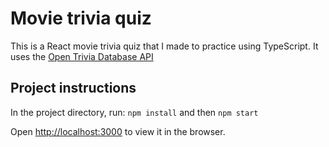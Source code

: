 # Movie trivia quiz

This is a React movie trivia quiz that I made to practice using TypeScript. It uses
the [Open Trivia Database API](https://opentdb.com/) 

## Project instructions

In the project directory, run: `npm install` and then `npm start`  

Open [http://localhost:3000](http://localhost:3000) to view it in the browser.
